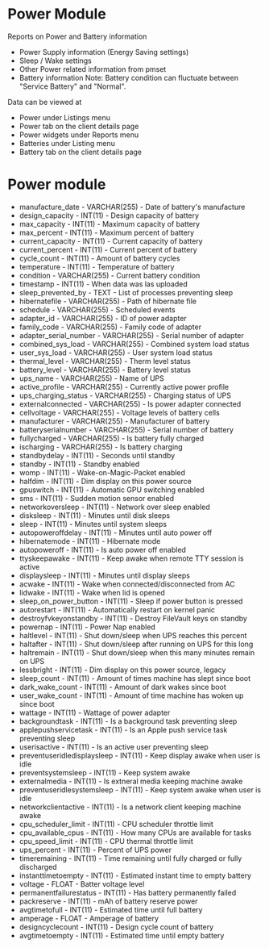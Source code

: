 Power Module
==============

Reports on Power and Battery information 

- Power Supply information (Energy Saving settings)
- Sleep / Wake settings
- Other Power related information from pmset
- Battery information
Note: Battery condition can fluctuate between "Service Battery" and "Normal".

Data can be viewed at
- Power under Listings menu 
- Power tab on the client details page
- Power widgets under Reports menu
- Batteries under Listing menu
- Battery tab on the client details page

Power module
==============

* manufacture_date - VARCHAR(255) - Date of battery's manufacture
* design_capacity - INT(11) - Design capacity of battery
* max_capacity - INT(11) - Maximum capacity of battery
* max_percent - INT(11) - Maximum percent of battery
* current_capacity - INT(11) - Current capacity of battery
* current_percent - INT(11) - Current percent of battery
* cycle_count - INT(11) - Amount of battery cycles
* temperature - INT(11) - Temperature of battery
* condition - VARCHAR(255) - Current battery condition
* timestamp - INT(11) - When data was las uploaded
* sleep_prevented_by - TEXT - List of processes preventing sleep
* hibernatefile - VARCHAR(255) - Path of hibernate file
* schedule - VARCHAR(255) - Scheduled events
* adapter_id - VARCHAR(255) - ID of power adapter
* family_code - VARCHAR(255) - Family code of adapter
* adapter_serial_number - VARCHAR(255) - Serial number of adapter
* combined_sys_load - VARCHAR(255) - Combined system load status
* user_sys_load - VARCHAR(255) - User system load status
* thermal_level - VARCHAR(255) - Therm level status
* battery_level - VARCHAR(255) - Battery level status
* ups_name - VARCHAR(255) - Name of UPS
* active_profile - VARCHAR(255) - Currently active power profile
* ups_charging_status - VARCHAR(255) - Charging status of UPS
* externalconnected - VARCHAR(255) - Is power adapter connected
* cellvoltage - VARCHAR(255) - Voltage levels of battery cells
* manufacturer - VARCHAR(255) - Manufacturer of battery
* batteryserialnumber - VARCHAR(255) - Serial number of battery
* fullycharged - VARCHAR(255) - Is battery fully charged
* ischarging - VARCHAR(255) - Is battery charging
* standbydelay - INT(11) - Seconds until standby
* standby - INT(11) - Standby enabled
* womp - INT(11) - Wake-on-Magic-Packet enabled
* halfdim - INT(11) - Dim display on this power source
* gpuswitch - INT(11) - Automatic GPU switching enabled
* sms - INT(11) - Sudden motion sensor enabled
* networkoversleep - INT(11) - Network over sleep enabled
* disksleep - INT(11) - Minutes until disk sleeps
* sleep - INT(11) - Minutes until system sleeps
* autopoweroffdelay - INT(11) - Minutes until auto power off
* hibernatemode - INT(11) - Hibernate mode
* autopoweroff - INT(11) - Is auto power off enabled
* ttyskeepawake - INT(11) - Keep awake when remote TTY session is active
* displaysleep - INT(11) - Minutes until display sleeps
* acwake - INT(11) - Wake when connected/disconnected from AC
* lidwake - INT(11) - Wake when lid is opened
* sleep_on_power_button - INT(11) - Sleep if power button is pressed
* autorestart - INT(11) - Automatically restart on kernel panic
* destroyfvkeyonstandby - INT(11) - Destroy FileVault keys on standby
* powernap - INT(11) - Power Nap enabled
* haltlevel - INT(11) - Shut down/sleep when UPS reaches this percent
* haltafter - INT(11) - Shut down/sleep after running on UPS for this long
* haltremain - INT(11) - Shut down/sleep when this many minutes remain on UPS
* lessbright - INT(11) - Dim display on this power source, legacy
* sleep_count - INT(11) - Amount of times machine has slept since boot
* dark_wake_count - INT(11) - Amount of dark wakes since boot
* user_wake_count - INT(11) - Amount of time machine has woken up since boot
* wattage - INT(11) - Wattage of power adapter
* backgroundtask - INT(11) - Is a background task preventing sleep
* applepushservicetask - INT(11) - Is an Apple push service task preventing sleep
* userisactive - INT(11) - Is an active user preventing sleep
* preventuseridledisplaysleep - INT(11) - Keep display awake when user is idle
* preventsystemsleep - INT(11) - Keep system awake
* externalmedia - INT(11) - Is extneral media keeping machine awake
* preventuseridlesystemsleep - INT(11) - Keep system awake when user is idle
* networkclientactive - INT(11) - Is a network client keeping machine awake
* cpu_scheduler_limit - INT(11) - CPU scheduler throttle limit
* cpu_available_cpus - INT(11) - How many CPUs are available for tasks
* cpu_speed_limit - INT(11) - CPU thermal throttle limit
* ups_percent - INT(11) - Percent of UPS power
* timeremaining - INT(11) - Time remaining until fully charged or fully discharged
* instanttimetoempty - INT(11) - Estimated instant time to empty battery
* voltage - FLOAT - Batter voltage level
* permanentfailurestatus - INT(11) - Has battery permanently failed
* packreserve - INT(11) - mAh of battery reserve power
* avgtimetofull - INT(11) - Estimated time until full battery
* amperage - FLOAT - Amperage of battery
* designcyclecount - INT(11) - Design cycle count of battery
* avgtimetoempty - INT(11) - Estimated time until empty battery